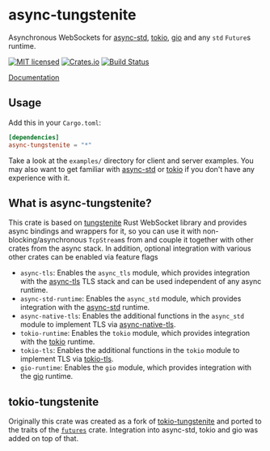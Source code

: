 # async-tungstenite

Asynchronous WebSockets for [async-std](https://async.rs),
[tokio](https://tokio.rs), [gio](https://www.gtk-rs.org) and any `std`
`Future`s runtime.

[![MIT licensed](https://img.shields.io/badge/license-MIT-blue.svg)](./LICENSE)
[![Crates.io](https://img.shields.io/crates/v/async-tungstenite.svg?maxAge=2592000)](https://crates.io/crates/async-tungstenite)
[![Build Status](https://travis-ci.org/sdroege/async-tungstenite.svg?branch=master)](https://travis-ci.org/sdroege/async-tungstenite)

[Documentation](https://docs.rs/async-tungstenite)

## Usage

Add this in your `Cargo.toml`:

```toml
[dependencies]
async-tungstenite = "*"
```

Take a look at the `examples/` directory for client and server examples. You
may also want to get familiar with [async-std](https://async.rs/) or
[tokio](https://tokio.rs) if you don't have any experience with it.

## What is async-tungstenite?

This crate is based on [tungstenite](https://crates.io/crates/tungstenite)
Rust WebSocket library and provides async bindings and wrappers for it, so you
can use it with non-blocking/asynchronous `TcpStream`s from and couple it
together with other crates from the async stack. In addition, optional
integration with various other crates can be enabled via feature flags

 * `async-tls`: Enables the `async_tls` module, which provides integration
   with the [async-tls](https://crates.io/crates/async-tls) TLS stack and can
   be used independent of any async runtime.
 * `async-std-runtime`: Enables the `async_std` module, which provides
   integration with the [async-std](https://async.rs) runtime.
 * `async-native-tls`: Enables the additional functions in the `async_std`
   module to implement TLS via
   [async-native-tls](https://crates.io/crates/async-native-tls).
 * `tokio-runtime`: Enables the `tokio` module, which provides integration
   with the [tokio](https://tokio.rs) runtime.
 * `tokio-tls`: Enables the additional functions in the `tokio` module to
   implement TLS via [tokio-tls](https://crates.io/crates/tokio-tls).
 * `gio-runtime`: Enables the `gio` module, which provides integration with
   the [gio](https://gtk-rs.org) runtime.

## tokio-tungstenite

Originally this crate was created as a fork of
[tokio-tungstenite](https://github.com/snapview/tokio-tungstenite) and ported
to the traits of the [`futures`](https://crates.io/crates/futures) crate.
Integration into async-std, tokio and gio was added on top of that.
